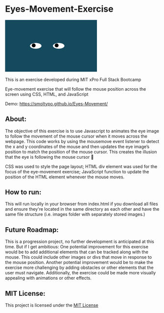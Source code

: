 # Eyes-Movement-Exercise
<img src="https://github.com/smolTypo/Eyes-Movement/blob/main/freakyEyes.png" width='300'/>

This is an exercise developed during MIT xPro Full Stack Bootcamp

Eye-movement exercise that will follow the mouse position across the screen using CSS, HTML, and JavaScript

Demo: https://smoltypo.github.io/Eyes-Movement/


## About:
The objective of this exercise is to use Javascript to animates the eye image to follow the movement of the mouse cursor when it moves across the webpage. This code works by using the mousemove event listener to detect the x and y coordinates of the mouse and then updates the eye image’s position to match the position of the mouse cursor. This creates the illusion that the eye is following the mouse cursor 👀

CSS was used to style the page layout; HTML div element was used for the focus of the eye-movement exercise; JavaScript function to update the position of the HTML element whenever the mouse moves. 

## How to run:
This will run locally in your browser from index.html if you download all files and ensure they're located in the same directory as each other and have the same file structure (i.e. images folder with separately stored images.) 
  
## Future Roadmap:
This is a progression project, no further development is anticipated at this time.
But if I get ambitious: One potential improvement for this exercise would be to add additional elements that can be tracked along with the mouse. This could include other images or divs that move in response to the mouse position. Another potential improvement would be to make the exercise more challenging by adding obstacles or other elements that the user must navigate. Additionally, the exercise could be made more visually appealing with animations or other effects.

## MIT License:
This project is licensed under the <a href="https://github.com/smolTypo/Eyes-Movement/blob/main/LICENSE">MIT License</a>

